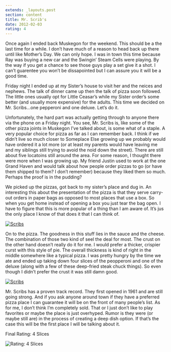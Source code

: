 ```yaml
---
extends: _layouts.post
section: content
title: Mr. Scrib's
date: 2012-02-03
rating: 4
---
```


Once again I ended back Muskegon for the weekend. This should be a the last time for a while. I don’t have much of a reason to head back up there until like Mother’s Day. We can only hope. I was in town this time because Ray was buying a new car and the Swingin’ Steam Cells were playing. By the way if you get a chance to see those guys play a set give it a shot. I can’t guarentee you won’t be dissapointed but I can assure you it will be a good time.

Friday night I ended up at my Sister’s house to visit her and the neices and nephews. The talk of dinner came up then the talk of pizza soon followed. The little ones usually opt for Little Ceasar’s while my Sister order’s some better (and usually more expensive) for the adults. This time we decided on Mr. Scribs…one pepperoni and one deluxe. Let’s do it.

Unfortunately, the hard part was actually getting through to anyone there via the phone on a Friday night. You see, Mr. Scribs is, like some of the other pizza joints in Muskegon I’ve talked about, is some what of a staple. A very popular choice for pizza as far as I can remember back. I think if we didn’t live so much closer to Someplace Else growing up we probably would have ordered it a lot more (or at least my parents would have leaving me and my siblings still trying to avoid the noid down the street). There are still about five locatoins still around the area. For some reason, I thought there were more when I was growing up. My friend Justin used to work at the one Grand Haven and would talk about how people order pizzas to go (or have them shipped to them? I don’t remember) because they liked them so much. Perhaps the proof is in the pudding?

We picked up the pizzas, got back to my sister’s place and dug in. An interesting this about the presentation of the pizza is that they serve carry-out orders in paper bags as opposed to most places that use a box. So when you get home instead of opening a box you just tear the bag open. I have to figure that this is more popular of a thing than I am aware of. It’s jus the only place I know of that does it that I can think of.

[![Scribs](http://farm8.staticflickr.com/7164/6774054407_03191e5840.jpg)](http://www.flickr.com/photos/joefearnley/6774054407/ "Scribs by joefearnley, on Flickr")

On to the pizza. The goodness in this stuff lies in the sauce and the cheese. The combination of those two kind of seel the deal for most. The crust on the other hand doesn’t really do it for me. I would prefer a thicker, crispier curst with this style of pie. The overall thickness is kind of right in the middle somewhere like a typical pizza. I was pretty hungry by the time we ate and ended up taking down four slices of the peopperoni and one of the deluxe (along with a few of these deep-fried steak chuck things). So even though I didn’t prefer the crust it was still damn good.

[![Scribs](http://farm8.staticflickr.com/7155/6774055319_30e1c9a047.jpg)](http://www.flickr.com/photos/joefearnley/6774055319/ "Scribs by joefearnley, on Flickr")

Mr. Scribs has a proven track record. They first opened in 1961 and are still going strong. And if you ask anyone around town if they have a preferred pizza place I can guarantee it will be on the front of many people’s list. As for me, I don’t think I’m completely sold. That or I just don’t like to play favorites or maybe the place is just overhyped. Rumor is they were (or maybe still are) in the process of creating a deep dish option. If that’s the case this will be the first place I will be talking about it.

Final Rating: 4 Slices

![Rating: 4 Slices](/assets/img/pizza4_sm.jpg)